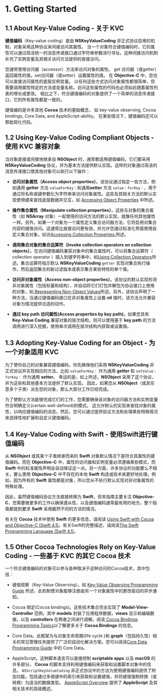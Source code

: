 # 1. Getting Started

## 1.1 About Key-Value Coding - 关于 KVC

**键值编码**（Key-value coding）是由 **NSKeyValueCoding** 非正式协议启用的机制，对象采用这种协议来间接访问其属性。 当一个对象符合键值编码时，它的属性可以通过简洁统一的消息传递接口通过字符串参数进行寻址。这种间接访问机制补充了实例变量及其相关访问方法提供的直接访问。

您通常使用访问器（accessor）方法来访问对象的属性。 get 访问器（或getter）返回属性的值。set访问器（或setter）设置属性的值。 在 **Objective-C** 中，您也可以直接访问属性的底层实例变量。 以任何这些方式访问对象属性都很简单，但需要调用属性特定的方法或变量名称。访问这些属性的代码也必须如此随着属性列表的增长或更改。 相比之下，符合键值编码的对象提供了一个简单的消息传递接口，它的所有属性都是一致的。

键值编码是许多其他 **Cocoa** 技术的基础概念， 如 key-value observing, Cocoa bindings, Core Data, and AppleScript-ability。 在某些情况下，键值编码还可以帮助简化代码。

## 1.2 Using Key-Value Coding Compliant Objects - 使用 KVC 兼容对象

当对象直接或间接地继承自 **NSObject** 时，通常都适用键值编码，它们都采用 **NSKeyValueCoding** 协议，并为基本方法提供默认实现。这样的对象通过简洁的消息传递接口使其他对象可以执行以下操作：

* **访问对象属性（Access object properties）**。该协议通过指定一些方法，例如通用 **getter** 方法 `valueForKey：`和通用**setter** 方法 `value：forKey：`，用于通过将名称或键参数化为字符串来访问对象属性。这些及其相关方法的默认实现使用键来查找底层数据并交互，如 [Accessing Object Properties](https://developer.apple.com/library/content/documentation/Cocoa/Conceptual/KeyValueCoding/BasicPrinciples.html#//apple_ref/doc/uid/20002170-BAJEAIEE) 中所述。

* **操作集合属性（Manipulate collection properties）**。这些与对象的集合属性（如 **NSArray** 对象）一起使用的访问方法的默认实现，就像任何其他属性一样。另外，如果一个对象为一个属性定义集合访问器方法，它将启用对集合内容的键值访问。这通常比直接访问更有效，并允许您通过标准化界面使用自定义集合对象，如访[Accessing Collection Properties.](https://developer.apple.com/library/content/documentation/Cocoa/Conceptual/KeyValueCoding/AccessingCollectionProperties.html#//apple_ref/doc/uid/10000107i-CH4-SW1)所述。

* **调用集合对象的集合运算符（Invoke collection operators on collection objects）**。在访问键值编码兼容对象中的集合属性时，可以将集合运算符（ collection operator ）插入到键字符串中，如[Using Collection Operators](https://developer.apple.com/library/content/documentation/Cocoa/Conceptual/KeyValueCoding/CollectionOperators.html#//apple_ref/doc/uid/20002176-BAJEAIEE)所述。集合运算符指示默认 **NSKeyValueCoding** `getter` 实现对集合执行操作，然后返回集合的新过滤版本或表示集合某些特性的单个值。

* **访问非对象属性（Access non-object properties）**。该协议的默认实现检测非对象属性（包括标量和结构），并自动将它们打包并解包为协议接口上使用的对象，如[ Representing Non-Object Values](https://developer.apple.com/library/content/documentation/Cocoa/Conceptual/KeyValueCoding/DataTypes.html#//apple_ref/doc/uid/20002171-BAJEAIEE)所述。另外，该协议声明了一种方法，当通过键值编码接口在非对象属性上设置 **nil** 值时，该方法允许兼容对象为情况提供合适的动作。

* **通过 key path 访问属性(Access properties by key path)**。如果您具有 **Key-Value Coding** 兼容对象的层次结构，则可以使用基于 **key path** 的方法调用进行深入挖掘，使用单次调用在层次结构内获取或设置值。

## 1.3 Adopting Key-Value Coding for an Object - 为一个对象适用 KVC

为了使你自己的对象兼容键值编码，你先确保他们采用 **NSKeyValueCoding** 非正式协议并实现相应的方法，比如 `valueForKey：` 作为通用 **getter** 和 `setValue：forKey：` 作为通用 **setter**。 幸运的是，如上所述，**NSObject** 采用了这个协议，并为这些和其他基本方法提供了默认实现。 因此，如果您从 **NSObject**（或其任意多个子类）派生您的对象，那么大部分工作已经完成。

为了使默认方法能够完成它们的工作，您需要确保该对象的访问器方法和实例变量符合明确定义(certain well-defined)的模式。 这允许默认的实现来查找对象的属性，以响应键值编码的消息。然后，您可以通过提供验证方法和处理某些特殊情况来选择性地扩展和自定义键值编码。

## 1.4 Key-Value Coding with Swift - 使用Swift进行键值编码
从 **NSObject** 或其某个子类继承而来的 **Swift** 对象默认情况下是符合其属性的键值编码。而在 **Objective-C** 中，属性的访问器和实例变量必须遵循某些模式，而 **Swift** 中的标准属性声明会自动保证这一点。另一方面，许多协议的功能要么不相关，要么使用 **Objective-C** 中不存在的本地 **Swift** 构造或技术来更好地处理。例如，因为所有的 **Swift** 属性都是对象，所以您从不执行默认实现对非对象属性的特殊处理。

因此，虽然键值编码协议方法直接转换为 **Swift**，但本指南主要关注 **Objective-C**，您需要做更多的工作以确保遵从性，以及键值编码通常最有用的地方。整个指南都提到要求 **Swift** 采用截然不同的方法的情况。

有关在 **Cocoa** 技术中使用 **Swift** 的更多信息，请阅读 [Using Swift with Cocoa and Objective-C (Swift 4.1)](https://developer.apple.com/library/content/documentation/Swift/Conceptual/BuildingCocoaApps/index.html#//apple_ref/doc/uid/TP40014216)。有关Swift的完整描述，请阅读[The Swift Programming Language (Swift 4.1)](https://developer.apple.com/library/content/documentation/Swift/Conceptual/Swift_Programming_Language/index.html#//apple_ref/doc/uid/TP40014097)。

## 1.5 Other Cocoa Technologies Rely on Key-Value Coding - 一些基于 KVC 的其它 Cocoa 技术

一个符合键值编码的对象可以参与各种取决于这种访问的Cocoa技术，其中包括：

* 键值观察（Key-Value Observing）。如 [Key-Value Observing Programming Guide](https://developer.apple.com/library/content/documentation/Cocoa/Conceptual/KeyValueObserving/KeyValueObserving.html#//apple_ref/doc/uid/10000177i) 所述，此机制使对象能够注册由另一个对象属性中的更改驱动的异步通知。

* Cocoa 绑定(Cocoa bindings)。这些技术集合完全实现了 **Model-View-Controller** 范例，其中 **models** 封装了应用程序数据，**views** 显示和编辑数据，以及 **controllers** 在两者之间进行调解。阅读[ Cocoa Bindings Programming Topics](https://developer.apple.com/library/content/documentation/Cocoa/Conceptual/CoreData/index.html#//apple_ref/doc/uid/TP40001075)以了解更多关于 **Cocoa Bindings** 的信息。

* Core Data。此框架为与对象生命周期(life cycle )和 **graph**（包括持久性）相关的常见管理任务提供了广泛的自动化解决方案。您可以阅读[Core Data Programming Guide](https://developer.apple.com/library/content/documentation/Cocoa/Conceptual/CoreData/index.html#//apple_ref/doc/uid/TP40001075) 中的 Core Data。

* AppleScript。这种脚本语言可以直接控制 **scriptable apps** 以及 **macOS** 的许多部分。 **Cocoa** 的脚本支持利用键值编码来获取和设置脚本对象中的信息。 `NSScriptKeyValueCoding` 非正式协议中的方法为使用键值编码提供了附加功能，包括通过多值键中的索引来获取和设置键值，并将键值强制转换（或转换）为适当的数据类型。 [AppleScript Overview](https://developer.apple.com/library/content/documentation/AppleScript/Conceptual/AppleScriptX/AppleScriptX.html#//apple_ref/doc/uid/10000156i) 提供了 **AppleScript** 及其相关技术的高级概述。




